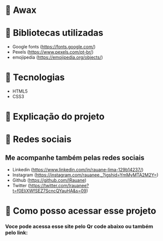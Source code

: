 # 📍 Awax

# 📍 Bibliotecas utilizadas
- Google fonts (https://fonts.google.com/)
- Pexels (https://www.pexels.com/pt-br/)
- emojipedia (https://emojipedia.org/objects/)
 
# 📍 Tecnologias 

- HTML5
- CSS3

# 📍 Explicação do projeto


# 📍 Redes sociais 
 ## Me acompanhe também pelas redes sociais
 - Linkedin (https://www.linkedin.com/in/rauane-lima-129b14237/)
 - Instagram (https://instagram.com/rauanee._?igshid=YmMyMTA2M2Y=)
 - Github (https://github.com/lRauane)
 - Twitter (https://twitter.com/lrauanee?t=f0EIiXWfSEZ7ScncQYauHA&s=09)

# 📍 Como posso acessar esse projeto
### Voce pode acessa esse site pelo Qr code abaixo ou também pelo link:
